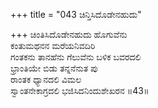 +++
title = "043 ಚಿನ್ತಿಸಿದೊಡೇನಹುದು"

+++
ಚಿಂತಿಸಿದೊಡೇನಹುದು ಹೊಗುವೆನು  
ಕಂತುಮಥನನ ಮರೆಯನಿವದಿರಿ  
ಗಂತಕನು ತಾನಹೆನು ಗೆಲುವೆನು ಬಳಿಕ ಬವರದಲಿ   
ಭ್ರಾಂತಿಯೇ ಬಿಡು ತನ್ನನೆನುತ ಪು  
ರಾಂತಕ ಧ್ಯಾನದಲಿ ವಿಮಲ  
ಸ್ವಾಂತನೇಕಾಗ್ರದಲಿ ಭಜಿಸಿದನಿಂದುಶೇಖರನ      ॥43॥